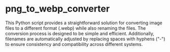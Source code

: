 # png_to_webp_converter
This Python script provides a straightforward solution for converting image files to a different format (.webp) while also renaming the files. The conversion process is designed to be simple and efficient. Additionally, filenames are automatically adjusted by replacing spaces with hyphens ("-") to ensure consistency and compatibility across different systems.


